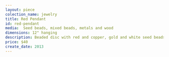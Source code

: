 ```yaml
---
layout: piece
colection_name: jewelry
title: Red Pendant
id: red-pendant
media:  Seed beads, mixed beads, metals and wood
dimensions: 12" hanging
description: Beaded disc with red and copper, gold and white seed beads and mini seed beads plus one jewel with red, gold and metal beads, and antique design button clasp.
price: $40
create_date: 2013
---
```

